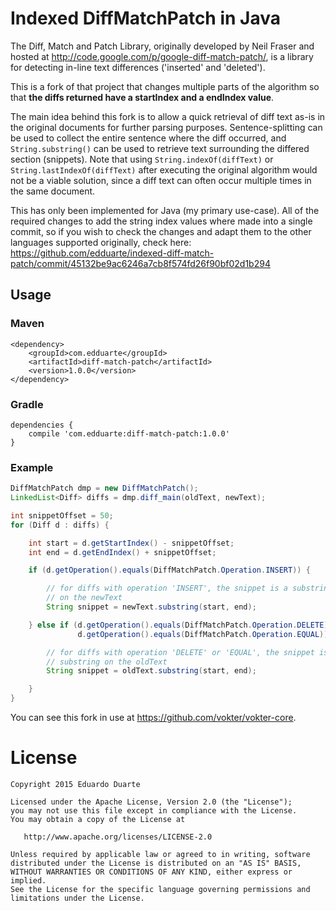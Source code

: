 # Indexed DiffMatchPatch in Java

The Diff, Match and Patch Library, originally developed by Neil Fraser and hosted at http://code.google.com/p/google-diff-match-patch/, is a library for detecting in-line text differences ('inserted' and 'deleted').

This is a fork of that project that changes multiple parts of the algorithm so that **the diffs returned have a startIndex and a endIndex value**.

The main idea behind this fork is to allow a quick retrieval of diff text as-is in the original documents for further parsing purposes. Sentence-splitting can be used to collect the entire sentence where the diff occurred, and ```String.substring()``` can be used to retrieve text surrounding the differed section (snippets). Note that using ```String.indexOf(diffText)``` or ```String.lastIndexOf(diffText)``` after executing the original algorithm would not be a viable solution, since a diff text can often occur multiple times in the same document.

This has only been implemented for Java (my primary use-case). All of the required changes to add the string index values where made into a single commit, so if you wish to check the changes and adapt them to the other languages supported originally, check here: https://github.com/edduarte/indexed-diff-match-patch/commit/45132be9ac6246a7cb8f574fd26f90bf02d1b294

## Usage ##

### Maven ###
```
<dependency>
    <groupId>com.edduarte</groupId>
    <artifactId>diff-match-patch</artifactId>
    <version>1.0.0</version>
</dependency>
```

### Gradle ###
```
dependencies {
    compile 'com.edduarte:diff-match-patch:1.0.0'
}
```

### Example ###

```java
DiffMatchPatch dmp = new DiffMatchPatch();
LinkedList<Diff> diffs = dmp.diff_main(oldText, newText);

int snippetOffset = 50;
for (Diff d : diffs) {

    int start = d.getStartIndex() - snippetOffset;
    int end = d.getEndIndex() + snippetOffset;

    if (d.getOperation().equals(DiffMatchPatch.Operation.INSERT)) {

        // for diffs with operation 'INSERT', the snippet is a substring
        // on the newText
        String snippet = newText.substring(start, end);

    } else if (d.getOperation().equals(DiffMatchPatch.Operation.DELETE) ||
               d.getOperation().equals(DiffMatchPatch.Operation.EQUAL)) {

        // for diffs with operation 'DELETE' or 'EQUAL', the snippet is a
        // substring on the oldText
        String snippet = oldText.substring(start, end);

    }
}
```

You can see this fork in use at https://github.com/vokter/vokter-core.


# License

    Copyright 2015 Eduardo Duarte

    Licensed under the Apache License, Version 2.0 (the "License");
    you may not use this file except in compliance with the License.
    You may obtain a copy of the License at

       http://www.apache.org/licenses/LICENSE-2.0

    Unless required by applicable law or agreed to in writing, software
    distributed under the License is distributed on an "AS IS" BASIS,
    WITHOUT WARRANTIES OR CONDITIONS OF ANY KIND, either express or implied.
    See the License for the specific language governing permissions and
    limitations under the License.

